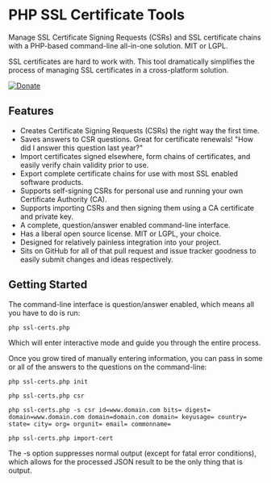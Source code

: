 PHP SSL Certificate Tools
=========================

Manage SSL Certificate Signing Requests (CSRs) and SSL certificate chains with a PHP-based command-line all-in-one solution.  MIT or LGPL.

SSL certificates are hard to work with.  This tool dramatically simplifies the process of managing SSL certificates in a cross-platform solution.

[![Donate](https://cubiclesoft.com/res/donate-shield.png)](https://cubiclesoft.com/donate/)

Features
--------

* Creates Certificate Signing Requests (CSRs) the right way the first time.
* Saves answers to CSR questions.  Great for certificate renewals!  "How did I answer this question last year?"
* Import certificates signed elsewhere, form chains of certificates, and easily verify chain validity prior to use.
* Export complete certificate chains for use with most SSL enabled software products.
* Supports self-signing CSRs for personal use and running your own Certificate Authority (CA).
* Supports importing CSRs and then signing them using a CA certificate and private key.
* A complete, question/answer enabled command-line interface.
* Has a liberal open source license.  MIT or LGPL, your choice.
* Designed for relatively painless integration into your project.
* Sits on GitHub for all of that pull request and issue tracker goodness to easily submit changes and ideas respectively.

Getting Started
---------------

The command-line interface is question/answer enabled, which means all you have to do is run:

````
php ssl-certs.php
````

Which will enter interactive mode and guide you through the entire process.

Once you grow tired of manually entering information, you can pass in some or all of the answers to the questions on the command-line:

````
php ssl-certs.php init

php ssl-certs.php csr

php ssl-certs.php -s csr id=www.domain.com bits= digest= domain=www.domain.com domain=domain.com domain= keyusage= country= state= city= org= orgunit= email= commonname=

php ssl-certs.php import-cert
````

The -s option suppresses normal output (except for fatal error conditions), which allows for the processed JSON result to be the only thing that is output.
